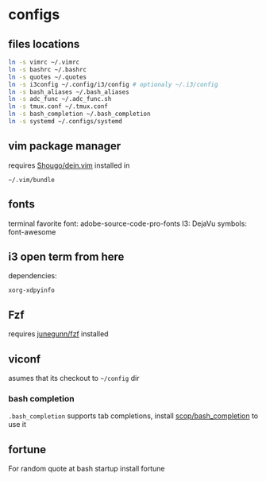 
# configs

## files locations
```sh
ln -s vimrc ~/.vimrc
ln -s bashrc ~/.bashrc
ln -s quotes ~/.quotes
ln -s i3config ~/.config/i3/config # optionaly ~/.i3/config
ln -s bash_aliases ~/.bash_aliases
ln -s adc_func ~/.adc_func.sh
ln -s tmux.conf ~/.tmux.conf
ln -s bash_completion ~/.bash_completion
ln -s systemd ~/.configs/systemd
```

## vim package manager
requires [ Shougo/dein.vim][2] installed in
```
~/.vim/bundle
```

## fonts
terminal favorite font: adobe-source-code-pro-fonts
I3: DejaVu
symbols: font-awesome

## i3 open term from here
dependencies:
```
xorg-xdpyinfo
```

## Fzf
requires [junegunn/fzf][1] installed


## viconf
asumes that its checkout to `~/config` dir

### bash completion
`.bash_completion` supports tab completions, install [scop/bash_completion][3] to use it

## fortune
For random quote at bash startup install fortune


[1]:https://github.com/junegunn/fzf
[2]:https://github.com/Shougo/dein.vim
[3]:https://github.com/scop/bash_completion

